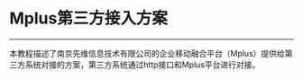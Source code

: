 # Mplus第三方接入方案
----------

本教程描述了南京先维信息技术有限公司的企业移动融合平台（Mplus）提供给第三方系统对接的方案，第三方系统通过http接口和Mplus平台进行对接。



